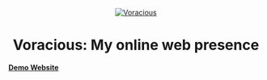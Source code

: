 <p align="center">
  <a href="https://minimal-blog.lekoarts.de">
    <img alt="Voracious" src="https://img.lekoarts.de/gatsby/gatsby-site-illustration.png" />
  </a>
</p>
<h1 align="center">
  Voracious: My online web presence
</h1>

[**Demo Website**](https://mohit-vora.netlify.com)

